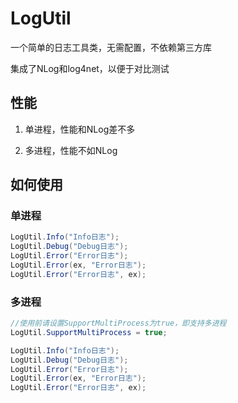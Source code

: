 # LogUtil

一个简单的日志工具类，无需配置，不依赖第三方库

集成了NLog和log4net，以便于对比测试

## 性能

1. 单进程，性能和NLog差不多

2. 多进程，性能不如NLog

## 如何使用

### 单进程

```C#
LogUtil.Info("Info日志");
LogUtil.Debug("Debug日志");
LogUtil.Error("Error日志");
LogUtil.Error(ex, "Error日志");
LogUtil.Error("Error日志", ex);
```

### 多进程

```C#
//使用前请设置SupportMultiProcess为true，即支持多进程
LogUtil.SupportMultiProcess = true;
```

```C#
LogUtil.Info("Info日志");
LogUtil.Debug("Debug日志");
LogUtil.Error("Error日志");
LogUtil.Error(ex, "Error日志");
LogUtil.Error("Error日志", ex);
```
